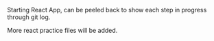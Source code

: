 Starting React App, can be peeled back to show each step in progress through git log.

More react practice files will be added.
